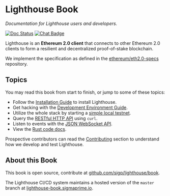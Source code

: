 # Lighthouse Book

_Documentation for Lighthouse users and developers._

[![Doc Status]][Doc Link] [![Chat Badge]][Chat Link]

[Chat Badge]: https://img.shields.io/badge/chat-discord-%237289da
[Chat Link]: https://discord.gg/cyAszAh
[Doc Status]:https://img.shields.io/badge/rust--docs-master-orange
[Doc Link]: http://lighthouse-docs.sigmaprime.io/

Lighthouse is an **Ethereum 2.0 client** that connects to other Ethereum 2.0
clients to form a resilient and decentralized proof-of-stake blockchain.

We implement the specification as defined in the
[ethereum/eth2.0-specs](https://github.com/ethereum/eth2.0-specs) repository.

## Topics

You may read this book from start to finish, or jump to some of these topics:

- Follow the [Installation Guide](./installation.md) to install Lighthouse.
- Get hacking with the [Development Environment Guide](./setup.md).
- Utilize the whole stack by starting a [simple local testnet](./simple-testnet.md).
- Query the [RESTful HTTP API](./http.md) using `curl`.
- Listen to events with the [JSON WebSocket API](./websockets.md).
- View the [Rust code docs](http://lighthouse-docs.sigmaprime.io/).


Prospective contributors can read the [Contributing](./contributing.md) section
to understand how we develop and test Lighthouse.

## About this Book

This book is open source, contribute at
[github.com/sigp/lighthouse/book](https://github.com/sigp/lighthouse/tree/master/book).

The Lighthouse CI/CD system maintains a hosted version of the `master` branch
at [lighthouse-book.sigmaprime.io](http://lighthouse-book.sigmaprime.io).
